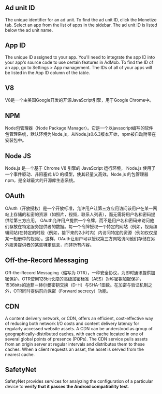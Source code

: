 ## Ad unit ID
The unique identifier for an ad unit.
To find the ad unit ID, click the Monetize tab. Select an app from the list of apps in the sidebar. The ad unit ID is listed below the ad unit name.

## App ID
The unique ID assigned to your app.
You'll need to integrate the app ID into your app's source code to use certain features in AdMob.
To find the ID of an app, go to Settings > App management. The IDs of all of your apps will be listed in the App ID column of the table.

## V8
V8是一个由美国Google开发的开源JavaScript引擎，用于Google Chrome中。

## NPM
Node包管理器（Node Package Manager）。它是一个以javascript编写的软件包管理系统，默认环境为Node.js，从Node.js0.6.3版本开始，npm被自动附带在安装包中。

## Node JS
Node.js 是一个基于 Chrome V8 引擎的 JavaScript 运行环境。
Node.js 使用了一个事件驱动、非阻塞式 I/O 的模型，使其轻量又高效。Node.js 的包管理器 npm，是全球最大的开源库生态系统。

## OAuth
OAuth（开放授权）是一个开放标准，允许用户让第三方应用访问该用户在某一网站上存储的私密的资源（如照片，视频，联系人列表），而无需将用户名和密码提供给第三方应用。
OAuth允许用户提供一个令牌，而不是用户名和密码来访问他们存放在特定服务提供者的数据。每一个令牌授权一个特定的网站（例如，视频编辑网站)在特定的时段（例如，接下来的2小时内）内访问特定的资源（例如仅仅是某一相册中的视频）。这样，OAuth让用户可以授权第三方网站访问他们存储在另外服务提供者的某些特定信息，而非所有内容。

## Off-the-Record Messaging
Off-the-Record Messaging（缩写为 OTR），一种安全协议，为即时通讯提供加密保护。OTR使用128bit长度的高级加密标准（AES）对称密钥加密保护，1536bits的迪菲－赫尔曼密钥交换（D-H）与SHA-1函数。在加密与验证机制之外，OTR同时提供前向保密（Forward secrecy）功能。

## CDN
A content delivery network, or CDN, offers an efficient, cost-effective way of reducing both network I/O costs and content delivery latency for regularly accessed website assets. A CDN can be understood as group of geographically-distributed caches, with each cache located in one of several global points of presence (POPs). The CDN service pulls assets from an origin server at regular intervals and distributes them to these caches. When a client requests an asset, the asset is served from the nearest cache.

## SafetyNet
SafetyNet provides services for analyzing the configuration of a particular device to **verify that it passes the Android compatibility test**.
